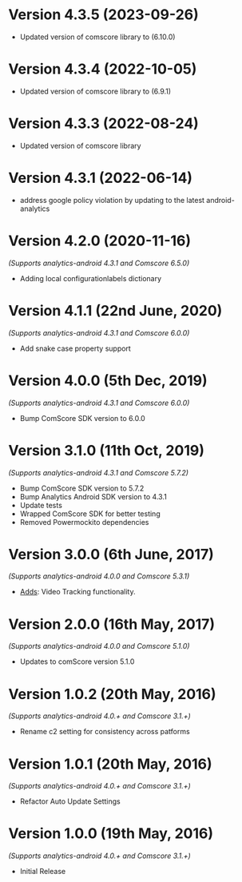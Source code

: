 Version 4.3.5 (2023-09-26)
==============================
* Updated version of comscore library to (6.10.0)

Version 4.3.4 (2022-10-05)
==============================
* Updated version of comscore library to (6.9.1)

Version 4.3.3 (2022-08-24)
==============================
* Updated version of comscore library

Version 4.3.1 (2022-06-14)
==============================
* address google policy violation by updating to the latest android-analytics

Version 4.2.0 (2020-11-16)
==============================
*(Supports analytics-android 4.3.1 and Comscore 6.5.0)*

* Adding local configurationlabels dictionary


Version 4.1.1 (22nd June, 2020)
==============================
*(Supports analytics-android 4.3.1 and Comscore 6.0.0)*

 * Add snake case property support


Version 4.0.0 (5th Dec, 2019)
==============================
*(Supports analytics-android 4.3.1 and Comscore 6.0.0)*

 * Bump ComScore SDK version to 6.0.0

Version 3.1.0 (11th Oct, 2019)
==============================
*(Supports analytics-android 4.3.1 and Comscore 5.7.2)*

 * Bump ComScore SDK version to 5.7.2
 * Bump Analytics Android SDK version to 4.3.1
 * Update tests
 * Wrapped ComScore SDK for better testing
 * Removed Powermockito dependencies

Version 3.0.0 (6th June, 2017)
==============================
*(Supports analytics-android 4.0.0 and Comscore 5.3.1)*

 * [Adds](https://github.com/segment-integrations/analytics-android-integration-comscore/commit/0a95a27c40371be94ae142c32649e861a513aaa9): Video Tracking functionality. 

Version 2.0.0 (16th May, 2017)
==============================
*(Supports analytics-android 4.0.0 and Comscore 5.1.0)*

  * Updates to comScore version 5.1.0 

Version 1.0.2 (20th May, 2016)
==============================
*(Supports analytics-android 4.0.+ and Comscore 3.1.+)*

  * Rename c2 setting for consistency across patforms

Version 1.0.1 (20th May, 2016)
==============================
*(Supports analytics-android 4.0.+ and Comscore 3.1.+)*

  * Refactor Auto Update Settings

Version 1.0.0 (19th May, 2016)
==============================
*(Supports analytics-android 4.0.+ and Comscore 3.1.+)*

  * Initial Release
